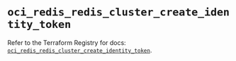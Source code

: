 # `oci_redis_redis_cluster_create_identity_token`

Refer to the Terraform Registry for docs: [`oci_redis_redis_cluster_create_identity_token`](https://registry.terraform.io/providers/hashicorp/oci/7.19.0/docs/resources/redis_redis_cluster_create_identity_token).
